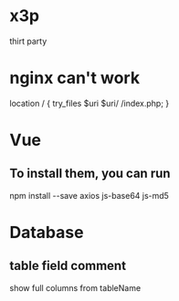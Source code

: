 # x3p
thirt party<br>

# nginx can't work
location / {
    try_files $uri $uri/ /index.php;
}<br>

# Vue
## To install them, you can run
npm install --save axios js-base64 js-md5

# Database
## table field comment
show full columns from tableName

